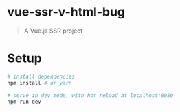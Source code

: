 # vue-ssr-v-html-bug

> A Vue.js SSR project

# Setup

``` bash
# install dependencies
npm install # or yarn

# serve in dev mode, with hot reload at localhost:8080
npm run dev
```
